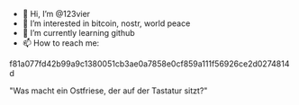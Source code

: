 - 👋 Hi, I’m @123vier
- 👀 I’m interested in bitcoin, nostr, world peace
- 🌱 I’m currently learning github
- 📫 How to reach me:

f81a077fd42b99a9c1380051cb3ae0a7858e0cf859a111f56926ce2d0274814d

"Was macht ein Ostfriese, der auf der Tastatur sitzt?"

<!---
123vier/123vier is a ✨ special ✨ repository because its `README.md` (this file) appears on your GitHub profile.
You can click the Preview link to take a look at your changes.
--->
